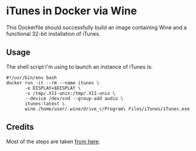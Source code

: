 # iTunes in Docker via Wine

This Dockerfile should successfully build an image containing Wine and a functional 32-bit installation of iTunes.

## Usage
The shell script I'm using to launch an instance of iTunes is:

```shell
#!/usr/bin/env bash
docker run -it --rm --name itunes \
       -e DISPLAY=$DISPLAY \
       -v /tmp/.X11-unix:/tmp/.X11-unix \
       --device /dev/snd --group-add audio \
       itunes:latest \
       wine /home/user/.wine/drive_c/Program\ Files/iTunes/iTunes.exe 
```

## Credits
Most of the steps are taken [from here](https://medium.com/@miguel.nunes.72/how-to-install-itunes-on-linux-using-wine-6d5485fb3e85).
 
